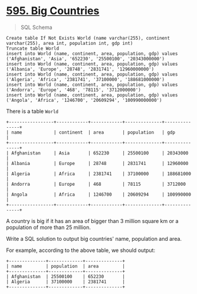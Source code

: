# [595. Big Countries](https://leetcode.com/problems/big-countries/)

> SQL Schema

    Create table If Not Exists World (name varchar(255), continent varchar(255), area int, population int, gdp int)
    Truncate table World
    insert into World (name, continent, area, population, gdp) values ('Afghanistan', 'Asia', '652230', '25500100', '20343000000')
    insert into World (name, continent, area, population, gdp) values ('Albania', 'Europe', '28748', '2831741', '12960000000')
    insert into World (name, continent, area, population, gdp) values ('Algeria', 'Africa', '2381741', '37100000', '188681000000')
    insert into World (name, continent, area, population, gdp) values ('Andorra', 'Europe', '468', '78115', '3712000000')
    insert into World (name, continent, area, population, gdp) values ('Angola', 'Africa', '1246700', '20609294', '100990000000')

There is a table `World`

    +-----------------+------------+------------+--------------+---------------+
    | name            | continent  | area       | population   | gdp           |
    +-----------------+------------+------------+--------------+---------------+
    | Afghanistan     | Asia       | 652230     | 25500100     | 20343000      |
    | Albania         | Europe     | 28748      | 2831741      | 12960000      |
    | Algeria         | Africa     | 2381741    | 37100000     | 188681000     |
    | Andorra         | Europe     | 468        | 78115        | 3712000       |
    | Angola          | Africa     | 1246700    | 20609294     | 100990000     |
    +-----------------+------------+------------+--------------+---------------+

A country is big if it has an area of bigger than 3 million square km or a population of more than 25 million.

Write a SQL solution to output big countries' name, population and area.

For example, according to the above table, we should output:

    +--------------+-------------+--------------+
    | name         | population  | area         |
    +--------------+-------------+--------------+
    | Afghanistan  | 25500100    | 652230       |
    | Algeria      | 37100000    | 2381741      |
    +--------------+-------------+--------------+
